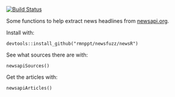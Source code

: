 [![Build Status](https://travis-ci.org/rmnppt/newsR.svg?branch=master)](https://travis-ci.org/rmnppt/newsR)

Some functions to help extract news headlines from [newsapi.org](newsapi.org).

Install with:

    devtools::install_github("rmnppt/newsfuzz/newsR")

See what sources there are with:

    newsapiSources()

Get the articles with:

    newsapiArticles()
